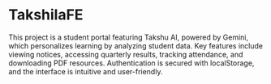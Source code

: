 # TakshilaFE
This project is a student portal featuring Takshu AI, powered by Gemini, which personalizes learning by analyzing student data. Key features include viewing notices, accessing quarterly results, tracking attendance, and downloading PDF resources. Authentication is secured with localStorage, and the interface is intuitive and user-friendly.
